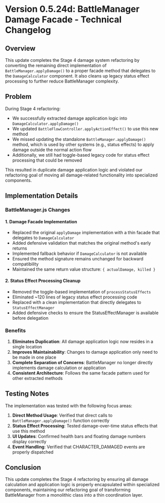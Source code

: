 # Version 0.5.24d: BattleManager Damage Facade - Technical Changelog

## Overview
This update completes the Stage 4 damage system refactoring by converting the remaining direct implementation of `BattleManager.applyDamage()` to a proper facade method that delegates to the `DamageCalculator` component. It also cleans up legacy status effect processing to further reduce BattleManager complexity.

## Problem
During Stage 4 refactoring:
- We successfully extracted damage application logic into `DamageCalculator.applyDamage()`
- We updated `BattleFlowController.applyActionEffect()` to use this new method
- We missed updating the standalone `BattleManager.applyDamage()` method, which is used by other systems (e.g., status effects) to apply damage outside the normal action flow
- Additionally, we still had toggle-based legacy code for status effect processing that could be removed

This resulted in duplicate damage application logic and violated our refactoring goal of moving all damage-related functionality into specialized components.

## Implementation Details

### BattleManager.js Changes

#### 1. Damage Facade Implementation
- Replaced the original `applyDamage` implementation with a thin facade that delegates to `DamageCalculator`
- Added defensive validation that matches the original method's early returns
- Implemented fallback behavior if `DamageCalculator` is not available
- Ensured the method signature remains unchanged for backward compatibility
- Maintained the same return value structure: `{ actualDamage, killed }`

#### 2. Status Effect Processing Cleanup
- Removed the toggle-based implementation of `processStatusEffects`
- Eliminated ~120 lines of legacy status effect processing code
- Replaced with a clean implementation that directly delegates to `StatusEffectManager`
- Added defensive checks to ensure the StatusEffectManager is available before delegation

### Benefits
1. **Eliminates Duplication**: All damage application logic now resides in a single location
2. **Improves Maintainability**: Changes to damage application only need to be made in one place
3. **Complete Separation of Concerns**: BattleManager no longer directly implements damage calculation or application
4. **Consistent Architecture**: Follows the same facade pattern used for other extracted methods

## Testing Notes
The implementation was tested with the following focus areas:

1. **Direct Method Usage**: Verified that direct calls to `BattleManager.applyDamage()` function correctly
2. **Status Effect Processing**: Tested damage-over-time status effects that use this method
3. **UI Updates**: Confirmed health bars and floating damage numbers display correctly
4. **Event Handling**: Verified that CHARACTER_DAMAGED events are properly dispatched

## Conclusion
This update completes the Stage 4 refactoring by ensuring all damage calculation and application logic is properly encapsulated within specialized components, maintaining our refactoring goal of transforming BattleManager from a monolithic class into a thin coordination layer.